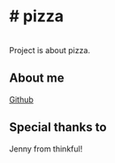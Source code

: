 <h1># pizza</h1>
<br> Project  is about pizza.
<br>
<h2>About me</h2>

<a href= "https://github.com/kittycreations">Github</a>
<br>
<h2> Special thanks to</h2>
Jenny from thinkful!
